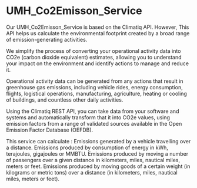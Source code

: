# UMH_Co2Emisson_Service
Our UMH_Co2Emisson_Service is based on the Climatiq API.
However, This API helps us calculate the environmental footprint created by a broad range of emission-generating activities.

We simplify the process of converting your operational activity data into CO2e (carbon dioxide equivalent) estimates, allowing you to understand your impact on the environment and identify actions to manage and reduce it.

Operational activity data can be generated from any actions that result in greenhouse gas emissions, including vehicle rides, energy consumption, flights, logistical operations, manufacturing, agriculture, heating or cooling of buildings, and countless other daily activities.

Using the Climatiq REST API, you can take data from your software and systems and automatically transform that it into CO2e values, using emission factors from a range of validated sources available in the Open Emission Factor Database (OEFDB).

This service can calculate :
Emissions generated by a vehicle travelling over a distance.
Emissions produced by consumption of energy in kWh, terajoules, gigajoules or MMBTU.
Emissions produced by moving a number of passengers over a given distance in kilometers, miles, nautical miles, meters or feet.
Emissions produced by moving goods of a certain weight (in kilograms or metric tons) over a distance (in kilometers, miles, nautical miles, meters or feet).